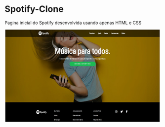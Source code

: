 # Spotify-Clone

Pagina inicial do Spotify desenvolvida usando apenas HTML e CSS

<div align="center">
  <img src="/img/Screenshot_2.jpg" width="500px" height="300px" />
  </div>
